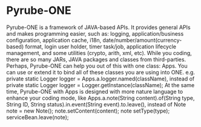 # Pyrube-ONE
Pyrube-ONE is a framework of JAVA-based APIs. It provides general APIs and makes programming easier, such as: logging, application/business configuration, application cache, i18n, date/number/amount(currency-based) format, login user holder, timer task/job, application lifecycle management, and some utilities (crypto, arith, xml, etc).
While you coding, there are so many JARs, JAVA packages and classes from third-parties. Perhaps, Pyrube-ONE can help you out of this with one class: Apps. You can use or extend it to bind all of these classes you are using into ONE. e.g. private static Logger logger = Apps.a.logger.named(className), instead of private static Logger logger = Logger.getInstance(className);
At the same time, Pyrube-ONE with Apps is designed with more nature language to enhance your coding mode, like Apps.a.note(String content).of(String type, String ID, String status).in.event(String event).to.leave(), instead of Note note = new Note(); note.setContent(content); note setType(type); serviceBean.leave(note);
